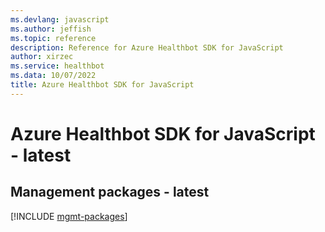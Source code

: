 ```yaml
---
ms.devlang: javascript
ms.author: jeffish
ms.topic: reference
description: Reference for Azure Healthbot SDK for JavaScript
author: xirzec
ms.service: healthbot
ms.data: 10/07/2022
title: Azure Healthbot SDK for JavaScript
---
```

# Azure Healthbot SDK for JavaScript - latest

## Management packages - latest
[!INCLUDE [mgmt-packages](healthbot-mgmt-index.md)]